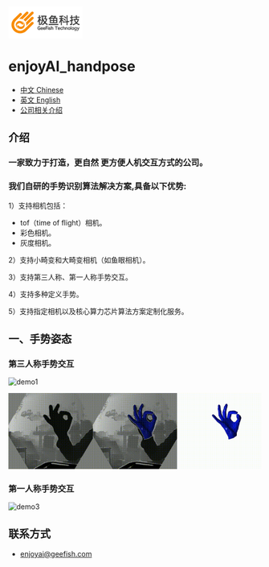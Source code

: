 <p>
<img src="sample/logo.png"  width="148" height ="63" align = "middle" />
</p>

# enjoyAI_handpose


* [中文 Chinese]()
* [英文 English](/doc/English.md)
* [公司相关介绍](/doc/极鱼科技GeeFish-20230520.pdf)

## 介绍
### 一家致力于打造，更自然 更方便人机交互方式的公司。
### 我们自研的手势识别算法解决方案,具备以下优势:

1）支持相机包括：
* tof（time of flight）相机。
* 彩色相机。
* 灰度相机。

2）支持小畸变和大畸变相机（如鱼眼相机）。

3）支持第三人称、第一人称手势交互。

4）支持多种定义手势。

5）支持指定相机以及核心算力芯片算法方案定制化服务。

## 一、手势姿态
### 第三人称手势交互
![demo1](sample/demo-1.gif)

![demo2](sample/demo-2.gif)

### 第一人称手势交互

![demo3](sample/demo-3.gif)

## 联系方式


* enjoyai@geefish.com
